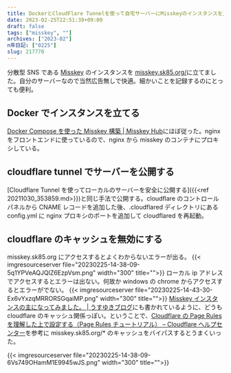 ```yaml
---
title: DockerとCloudFlare Tunnelを使って自宅サーバーにMisskeyのインスタンスを立てる
date: 2023-02-25T22:51:39+09:00
draft: false
tags: ["misskey", ""]
archives: ["2023-02"]
n年日記: ["0225"]
slug: 217770
---
```


分散型 SNS である [Misskey](https://misskey-hub.net) のインスタンスを [misskey.sk85.org/](https://misskey.sk85.org/)に立てました。自分のサーバーなので当然広告無しで快適。細かいことを記録するのにとっても便利。

## Docker でインスタンスを立てる

[Docker Compose を使った Misskey 構築 | Misskey Hub](https://misskey-hub.net/docs/install/docker.html)にほぼ従った。nginx をフロントエンドに使っているので、nginx から misskey のコンテナにプロキシしている。

## cloudflare tunnel でサーバーを公開する

[Cloudflare Tunnel を使ってローカルのサーバーを安全に公開する]({{<ref 20211030_353859.md>}})と同じ手法で公開する。cloudflare のコントロールパネルから CNAME レコードを追加した後、.cloudflared ディレクトリにある config.yml に nginx プロキシのポートを追加して cloudflared を再起動。

## cloudflare のキャッシュを無効にする

misskey.sk85.org にアクセスするとよくわからないエラーが出る。
{{< imgresourceserver file="20230225-14-38-09-5q1YPVeAQJQlZ6EzpVsm.png" width="300" title="">}}
ローカル ip アドレスでアクセスするとエラーは出ない。何故か windows の chrome からアクセスするとエラーがでない。
{{< imgresourceserver file="20230225-14-43-30-Ex6vYxzqMRRORSGqaiMP.png" width="300" title="">}}
[Misskey インスタンスの主になってみました。 | うすゆきブログ](https://blog.usuyuki.net/become_misskey_instance_master/#i-3)にも書かれているように、どうも cloudflare のキャッシュ関係っぽい。ということで、[Cloudflare の Page Rules を理解した上で設定する（Page Rules チュートリアル） – Cloudflare ヘルプセンター](https://support.cloudflare.com/hc/ja/articles/218411427-Cloudflare%E3%81%AEPage-Rules%E3%82%92%E7%90%86%E8%A7%A3%E3%81%97%E3%81%9F%E4%B8%8A%E3%81%A7%E8%A8%AD%E5%AE%9A%E3%81%99%E3%82%8B-Page-Rules%E3%83%81%E3%83%A5%E3%83%BC%E3%83%88%E3%83%AA%E3%82%A2%E3%83%AB-)を参考に misskey.sk85.org/\* のキャッシュをバイパスするとうまくいった。

{{< imgresourceserver file="20230225-14-38-09-6Vs749OHamM1E9945wJS.png" width="300" title="">}}

